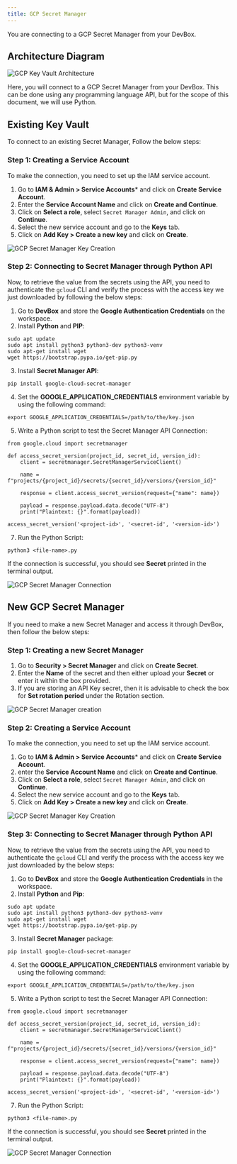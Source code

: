 ```yaml
---
title: GCP Secret Manager
---
```


You are connecting to a GCP Secret Manager from your DevBox.

## Architecture Diagram

![GCP Key Vault Architecture](../../../.gitbook/assets/gcp-secret-manager-architecture.png)

Here, you will connect to a GCP Secret Manager from your DevBox. This can be done using any programming language API, but for the scope of this document, we will use Python.

## Existing Key Vault

To connect to an existing Secret Manager, Follow the below steps:

### Step 1: Creating a Service Account

To make the connection, you need to set up the IAM service account.

1. Go to **IAM & Admin > Service Accounts*** and click on **Create Service Account**.
2. Enter the **Service Account Name** and click on **Create and Continue**.
3. Click on **Select a role**, select `Secret Manager Admin`, and click on **Continue**.
4. Select the new service account and go to the **Keys** tab.
5. Click on **Add Key > Create a new key** and click on **Create**.

![GCP Secret Manager Key Creation](../../../.gitbook/assets/gcp-secret-manager-key.png)

### Step 2: Connecting to Secret Manager through Python API

Now, to retrieve the value from the secrets using the API, you need to authenticate the `gcloud` CLI and verify the process with the access key we just downloaded by following the below steps:

1. Go to **DevBox** and store the **Google Authentication Credentials** on the workspace.
2. Install **Python** and **PIP**:

```
sudo apt update
sudo apt install python3 python3-dev python3-venv
sudo apt-get install wget
wget https://bootstrap.pypa.io/get-pip.py
```

3. Install **Secret Manager API**:

```
pip install google-cloud-secret-manager
```

4. Set the **GOOGLE_APPLICATION_CREDENTIALS** environment variable by using the following command:

```
export GOOGLE_APPLICATION_CREDENTIALS=/path/to/the/key.json
```

5. Write a Python script to test the Secret Manager API Connection:

```
from google.cloud import secretmanager

def access_secret_version(project_id, secret_id, version_id):
    client = secretmanager.SecretManagerServiceClient()

    name = f"projects/{project_id}/secrets/{secret_id}/versions/{version_id}"

    response = client.access_secret_version(request={"name": name})

    payload = response.payload.data.decode("UTF-8")
    print("Plaintext: {}".format(payload))

access_secret_version('<project-id>', '<secret-id', '<version-id>')
```

7. Run the Python Script:

```
python3 <file-name>.py
```

If the connection is successful, you should see **Secret** printed in the terminal output.

![GCP Secret Manager Connection](../../../.gitbook/assets/gcp-secret-manager-access.png)

## New GCP Secret Manager

If you need to make a new Secret Manager and access it through DevBox, then follow the below steps:

### Step 1: Creating a new Secret Manager

1. Go to **Security > Secret Manager** and click on **Create Secret**.
2. Enter the **Name** of the secret and then either upload your **Secret** or enter it within the box provided.
3. If you are storing an API Key secret, then it is advisable to check the box for **Set rotation period** under the Rotation section.

![GCP Secret Manager creation](../../../.gitbook/assets/gcp-secret-manager-creation.png)

### Step 2: Creating a Service Account

To make the connection, you need to set up the IAM service account.

1. Go to **IAM & Admin > Service Accounts*** and click on **Create Service Account**.
2. enter the **Service Account Name** and click on **Create and Continue**.
3. Click on **Select a role**, select `Secret Manager Admin`, and click on **Continue**.
4. Select the new service account and go to the **Keys** tab.
5. Click on **Add Key > Create a new key** and click on **Create**.

![GCP Secret Manager Key Creation](../../../.gitbook/assets/gcp-secret-manager-key.png)

### Step 3: Connecting to Secret Manager through Python API

Now, to retrieve the value from the secrets using the API, you need to authenticate the `gcloud` CLI and verify the process with the access key we just downloaded by the below steps:

1. Go to **DevBox** and store the **Google Authentication Credentials** in the workspace.
2. Install **Python** and **Pip**:

```
sudo apt update
sudo apt install python3 python3-dev python3-venv
sudo apt-get install wget
wget https://bootstrap.pypa.io/get-pip.py
```

3. Install **Secret Manager** package:

```
pip install google-cloud-secret-manager
```

4. Set the **GOOGLE_APPLICATION_CREDENTIALS** environment variable by using the following command:

```
export GOOGLE_APPLICATION_CREDENTIALS=/path/to/the/key.json
```

5. Write a Python script to test the Secret Manager API Connection:

```
from google.cloud import secretmanager

def access_secret_version(project_id, secret_id, version_id):
    client = secretmanager.SecretManagerServiceClient()

    name = f"projects/{project_id}/secrets/{secret_id}/versions/{version_id}"

    response = client.access_secret_version(request={"name": name})

    payload = response.payload.data.decode("UTF-8")
    print("Plaintext: {}".format(payload))

access_secret_version('<project-id>', '<secret-id', '<version-id>')
```

7. Run the Python Script:

```
python3 <file-name>.py
```

If the connection is successful, you should see **Secret** printed in the terminal output.

![GCP Secret Manager Connection](../../../.gitbook/assets/gcp-secret-manager-access.png)
